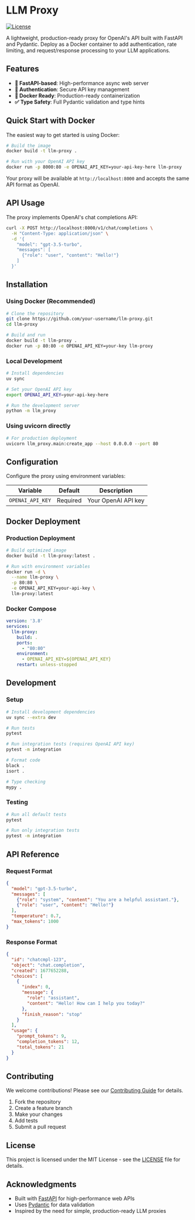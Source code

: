# LLM Proxy

[![License](https://img.shields.io/badge/license-MIT-blue.svg)](LICENSE)

A lightweight, production-ready proxy for OpenAI's API built with FastAPI and Pydantic. Deploy as a Docker container to add authentication, rate limiting, and request/response processing to your LLM applications.

## Features

- **🚀 FastAPI-based**: High-performance async web server
- **🔐 Authentication**: Secure API key management
- **🐳 Docker Ready**: Production-ready containerization
- **✅ Type Safety**: Full Pydantic validation and type hints

## Quick Start with Docker

The easiest way to get started is using Docker:

```bash
# Build the image
docker build -t llm-proxy .

# Run with your OpenAI API key
docker run -p 8000:80 -e OPENAI_API_KEY=your-api-key-here llm-proxy
```

Your proxy will be available at `http://localhost:8000` and accepts the same API format as OpenAI.

## API Usage

The proxy implements OpenAI's chat completions API:

```bash
curl -X POST http://localhost:8000/v1/chat/completions \
  -H "Content-Type: application/json" \
  -d '{
    "model": "gpt-3.5-turbo",
    "messages": [
      {"role": "user", "content": "Hello!"}
    ]
  }'
```

## Installation

### Using Docker (Recommended)

```bash
# Clone the repository
git clone https://github.com/your-username/llm-proxy.git
cd llm-proxy

# Build and run
docker build -t llm-proxy .
docker run -p 80:80 -e OPENAI_API_KEY=your-key llm-proxy
```

### Local Development

```bash
# Install dependencies
uv sync

# Set your OpenAI API key
export OPENAI_API_KEY=your-api-key-here

# Run the development server
python -m llm_proxy
```

### Using uvicorn directly

```bash
# For production deployment
uvicorn llm_proxy.main:create_app --host 0.0.0.0 --port 80
```

## Configuration

Configure the proxy using environment variables:

| Variable | Default | Description |
|----------|---------|-------------|
| `OPENAI_API_KEY` | Required | Your OpenAI API key |


## Docker Deployment

### Production Deployment

```bash
# Build optimized image
docker build -t llm-proxy:latest .

# Run with environment variables
docker run -d \
  --name llm-proxy \
  -p 80:80 \
  -e OPENAI_API_KEY=your-api-key \
  llm-proxy:latest
```

### Docker Compose

```yaml
version: '3.8'
services:
  llm-proxy:
    build: .
    ports:
      - "80:80"
    environment:
      - OPENAI_API_KEY=${OPENAI_API_KEY}
    restart: unless-stopped
```

## Development

### Setup

```bash
# Install development dependencies
uv sync --extra dev

# Run tests
pytest

# Run integration tests (requires OpenAI API key)
pytest -m integration

# Format code
black .
isort .

# Type checking
mypy .
```

### Testing

```bash
# Run all default tests
pytest

# Run only integration tests
pytest -m integration
```

## API Reference

### Request Format

```json
{
  "model": "gpt-3.5-turbo",
  "messages": [
    {"role": "system", "content": "You are a helpful assistant."},
    {"role": "user", "content": "Hello!"}
  ],
  "temperature": 0.7,
  "max_tokens": 1000
}
```

### Response Format

```json
{
  "id": "chatcmpl-123",
  "object": "chat.completion",
  "created": 1677652288,
  "choices": [
    {
      "index": 0,
      "message": {
        "role": "assistant",
        "content": "Hello! How can I help you today?"
      },
      "finish_reason": "stop"
    }
  ],
  "usage": {
    "prompt_tokens": 9,
    "completion_tokens": 12,
    "total_tokens": 21
  }
}
```

## Contributing

We welcome contributions! Please see our [Contributing Guide](CONTRIBUTING.md) for details.

1. Fork the repository
2. Create a feature branch
3. Make your changes
4. Add tests
5. Submit a pull request

## License

This project is licensed under the MIT License - see the [LICENSE](LICENSE) file for details.

## Acknowledgments

- Built with [FastAPI](https://fastapi.tiangolo.com/) for high-performance web APIs
- Uses [Pydantic](https://github.com/pydantic/pydantic) for data validation
- Inspired by the need for simple, production-ready LLM proxies
